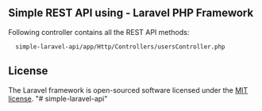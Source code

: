## Simple REST API using - Laravel PHP Framework

Following controller contains all the REST API methods:

      simple-laravel-api/app/Http/Controllers/usersController.php
    



## License

The Laravel framework is open-sourced software licensed under the [MIT license](http://opensource.org/licenses/MIT).
"# simple-laravel-api" 
